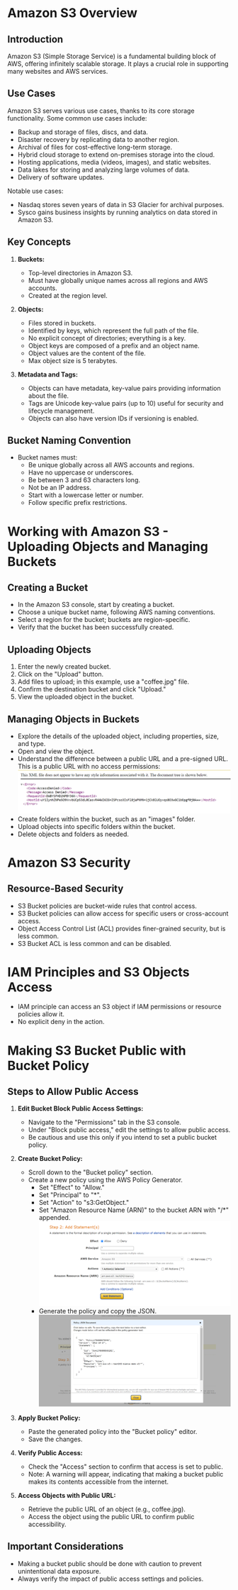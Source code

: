 # Amazon S3 Overview

## Introduction

Amazon S3 (Simple Storage Service) is a fundamental building block of AWS, offering infinitely scalable storage. It plays a crucial role in supporting many websites and AWS services. 

## Use Cases

Amazon S3 serves various use cases, thanks to its core storage functionality. Some common use cases include:
- Backup and storage of files, discs, and data.
- Disaster recovery by replicating data to another region.
- Archival of files for cost-effective long-term storage.
- Hybrid cloud storage to extend on-premises storage into the cloud.
- Hosting applications, media (videos, images), and static websites.
- Data lakes for storing and analyzing large volumes of data.
- Delivery of software updates.

Notable use cases:
- Nasdaq stores seven years of data in S3 Glacier for archival purposes.
- Sysco gains business insights by running analytics on data stored in Amazon S3.

## Key Concepts

1. **Buckets:**
   - Top-level directories in Amazon S3.
   - Must have globally unique names across all regions and AWS accounts.
   - Created at the region level.

2. **Objects:**
   - Files stored in buckets.
   - Identified by keys, which represent the full path of the file.
   - No explicit concept of directories; everything is a key.
   - Object keys are composed of a prefix and an object name.
   - Object values are the content of the file.
   - Max object size is 5 terabytes.

3. **Metadata and Tags:**
   - Objects can have metadata, key-value pairs providing information about the file.
   - Tags are Unicode key-value pairs (up to 10) useful for security and lifecycle management.
   - Objects can also have version IDs if versioning is enabled.

## Bucket Naming Convention

- Bucket names must:
  - Be unique globally across all AWS accounts and regions.
  - Have no uppercase or underscores.
  - Be between 3 and 63 characters long.
  - Not be an IP address.
  - Start with a lowercase letter or number.
  - Follow specific prefix restrictions.


# Working with Amazon S3 - Uploading Objects and Managing Buckets

## Creating a Bucket

- In the Amazon S3 console, start by creating a bucket.
- Choose a unique bucket name, following AWS naming conventions.
- Select a region for the bucket; buckets are region-specific.
- Verify that the bucket has been successfully created.

## Uploading Objects

1. Enter the newly created bucket.
2. Click on the "Upload" button.
3. Add files to upload; in this example, use a "coffee.jpg" file.
4. Confirm the destination bucket and click "Upload."
5. View the uploaded object in the bucket.

## Managing Objects in Buckets

- Explore the details of the uploaded object, including properties, size, and type.
- Open and view the object.
- Understand the difference between a public URL and a pre-signed URL. This is a public URL with no access permissions:
![Error URL](<../../readme-images/S3/error url access denied.png>)
- Create folders within the bucket, such as an "images" folder.
- Upload objects into specific folders within the bucket.
- Delete objects and folders as needed.

# Amazon S3 Security
  
## Resource-Based Security

- S3 Bucket policies are bucket-wide rules that control access.
- S3 Bucket policies can allow access for specific users or cross-account access.
- Object Access Control List (ACL) provides finer-grained security, but is less common.
- S3 Bucket ACL is less common and can be disabled.

# IAM Principles and S3 Objects Access

- IAM principle can access an S3 object if IAM permissions or resource policies allow it.
- No explicit deny in the action.
  
# Making S3 Bucket Public with Bucket Policy

## Steps to Allow Public Access

1. **Edit Bucket Block Public Access Settings:**
   - Navigate to the "Permissions" tab in the S3 console.
   - Under "Block public access," edit the settings to allow public access.
   - Be cautious and use this only if you intend to set a public bucket policy.

2. **Create Bucket Policy:**
   - Scroll down to the "Bucket policy" section.
   - Create a new policy using the AWS Policy Generator.
     - Set "Effect" to "Allow."
     - Set "Principal" to "*".
     - Set "Action" to "s3:GetObject."
     - Set "Amazon Resource Name (ARN)" to the bucket ARN with "/*" appended.
  ![Statements](<../../readme-images/S3/s3 statements.png>)
     - Generate the policy and copy the JSON.
  ![Copy generated policy](<../../readme-images/S3/copy the generated policy.png>)

1. **Apply Bucket Policy:**
   - Paste the generated policy into the "Bucket policy" editor.
   - Save the changes.

2. **Verify Public Access:**
   - Check the "Access" section to confirm that access is set to public.
   - Note: A warning will appear, indicating that making a bucket public makes its contents accessible from the internet.

3. **Access Objects with Public URL:**
   - Retrieve the public URL of an object (e.g., coffee.jpg).
   - Access the object using the public URL to confirm public accessibility.

## Important Considerations

- Making a bucket public should be done with caution to prevent unintentional data exposure.
- Always verify the impact of public access settings and policies.


